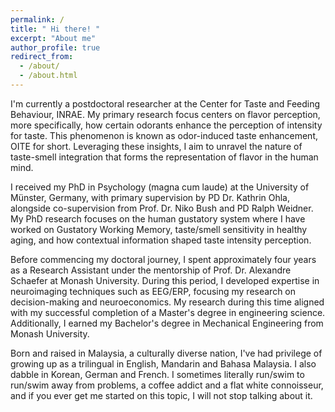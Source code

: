 ```yaml
---
permalink: /
title: " Hi there! "
excerpt: "About me"
author_profile: true
redirect_from: 
  - /about/
  - /about.html
---
```


I'm currently a postdoctoral researcher at the Center for Taste and Feeding Behaviour, INRAE. My primary research focus 
centers on flavor perception, more specifically, how certain odorants enhance the perception of intensity for taste.
This phenomenon is known as odor-induced taste enhancement, OITE for short. Leveraging these insights, I aim to 
unravel the nature of taste-smell integration that forms the representation of flavor in the human mind.

I received my PhD in Psychology (magna cum laude) at the University of Münster, Germany, with primary supervision by PD 
Dr. Kathrin Ohla, alongside co-supervision from Prof. Dr. Niko Bush and PD Ralph Weidner. My PhD research focuses on the
human gustatory system where I have worked on Gustatory Working Memory, taste/smell sensitivity in healthy aging, and how
contextual information shaped taste intensity perception.

Before commencing my doctoral journey, I spent approximately four years as a Research Assistant under the mentorship of 
Prof. Dr. Alexandre Schaefer at Monash University. During this period, I developed expertise in neuroimaging techniques 
such as EEG/ERP, focusing my research on decision-making and neuroeconomics. My research during this time aligned with 
my successful completion of a Master's degree in engineering science. Additionally, I earned my Bachelor's degree in 
Mechanical Engineering from Monash University.

Born and raised in Malaysia, a culturally diverse nation, I've had privilege of growing up as a trilingual in English, 
Mandarin and Bahasa Malaysia. I also dabble in Korean, German and French. I sometimes literally run/swim to run/swim 
away from problems, a coffee addict and a flat white connoisseur, and if you ever get me started on this topic,  I will 
not stop talking about it. 
